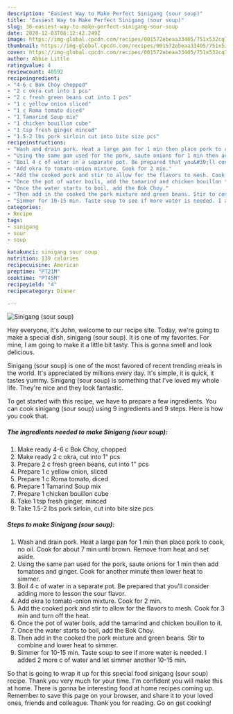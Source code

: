 ```yaml
---
description: "Easiest Way to Make Perfect Sinigang (sour soup)"
title: "Easiest Way to Make Perfect Sinigang (sour soup)"
slug: 36-easiest-way-to-make-perfect-sinigang-sour-soup
date: 2020-12-03T06:12:42.249Z
image: https://img-global.cpcdn.com/recipes/001572ebeaa33405/751x532cq70/sinigang-sour-soup-recipe-main-photo.jpg
thumbnail: https://img-global.cpcdn.com/recipes/001572ebeaa33405/751x532cq70/sinigang-sour-soup-recipe-main-photo.jpg
cover: https://img-global.cpcdn.com/recipes/001572ebeaa33405/751x532cq70/sinigang-sour-soup-recipe-main-photo.jpg
author: Abbie Little
ratingvalue: 4
reviewcount: 40592
recipeingredient:
- "4-6 c Bok Choy chopped"
- "2 c okra cut into 1 pcs"
- "2 c fresh green beans cut into 1 pcs"
- "1 c yellow onion sliced"
- "1 c Roma tomato diced"
- "1 Tamarind Soup mix"
- "1 chicken bouillon cube"
- "1 tsp fresh ginger minced"
- "1.5-2 lbs pork sirloin cut into bite size pcs"
recipeinstructions:
- "Wash and drain pork. Heat a large pan for 1 min then place pork to cook, no oil. Cook for about 7 min until brown. Remove from heat and set aside."
- "Using the same pan used for the pork, saute onions for 1 min then add tomatoes and ginger. Cook for another minute then lower heat to simmer."
- "Boil 4 c of water in a separate pot. Be prepared that you&#39;ll consider adding more to lesson the sour flavor."
- "Add okra to tomato-onion mixture. Cook for 2 min."
- "Add the cooked pork and stir to allow for the flavors to mesh. Cook for 3 min and turn off the heat."
- "Once the pot of water boils, add the tamarind and chicken bouillon to it."
- "Once the water starts to boil, add the Bok Choy."
- "Then add in the cooked the pork mixture and green beans. Stir to combine and lower heat to simmer."
- "Simmer for 10-15 min. Taste soup to see if more water is needed. I added 2 more c of water and let simmer another 10-15 min."
categories:
- Recipe
tags:
- sinigang
- sour
- soup

katakunci: sinigang sour soup 
nutrition: 139 calories
recipecuisine: American
preptime: "PT21M"
cooktime: "PT45M"
recipeyield: "4"
recipecategory: Dinner

---
```



![Sinigang (sour soup)](https://img-global.cpcdn.com/recipes/001572ebeaa33405/751x532cq70/sinigang-sour-soup-recipe-main-photo.jpg)

Hey everyone, it's John, welcome to our recipe site. Today, we're going to make a special dish, sinigang (sour soup). It is one of my favorites. For mine, I am going to make it a little bit tasty. This is gonna smell and look delicious.



Sinigang (sour soup) is one of the most favored of recent trending meals in the world. It's appreciated by millions every day. It's simple, it is quick, it tastes yummy. Sinigang (sour soup) is something that I've loved my whole life. They're nice and they look fantastic.


To get started with this recipe, we have to prepare a few ingredients. You can cook sinigang (sour soup) using 9 ingredients and 9 steps. Here is how you cook that.

<!--inarticleads1-->

##### The ingredients needed to make Sinigang (sour soup):

1. Make ready 4-6 c Bok Choy, chopped
1. Make ready 2 c okra, cut into 1&#34; pcs
1. Prepare 2 c fresh green beans, cut into 1&#34; pcs
1. Prepare 1 c yellow onion, sliced
1. Prepare 1 c Roma tomato, diced
1. Prepare 1 Tamarind Soup mix
1. Prepare 1 chicken bouillon cube
1. Take 1 tsp fresh ginger, minced
1. Take 1.5-2 lbs pork sirloin, cut into bite size pcs




<!--inarticleads2-->

##### Steps to make Sinigang (sour soup):

1. Wash and drain pork. Heat a large pan for 1 min then place pork to cook, no oil. Cook for about 7 min until brown. Remove from heat and set aside.
1. Using the same pan used for the pork, saute onions for 1 min then add tomatoes and ginger. Cook for another minute then lower heat to simmer.
1. Boil 4 c of water in a separate pot. Be prepared that you&#39;ll consider adding more to lesson the sour flavor.
1. Add okra to tomato-onion mixture. Cook for 2 min.
1. Add the cooked pork and stir to allow for the flavors to mesh. Cook for 3 min and turn off the heat.
1. Once the pot of water boils, add the tamarind and chicken bouillon to it.
1. Once the water starts to boil, add the Bok Choy.
1. Then add in the cooked the pork mixture and green beans. Stir to combine and lower heat to simmer.
1. Simmer for 10-15 min. Taste soup to see if more water is needed. I added 2 more c of water and let simmer another 10-15 min.




So that is going to wrap it up for this special food sinigang (sour soup) recipe. Thank you very much for your time. I'm confident you will make this at home. There is gonna be interesting food at home recipes coming up. Remember to save this page on your browser, and share it to your loved ones, friends and colleague. Thank you for reading. Go on get cooking!
